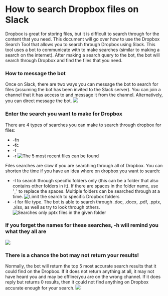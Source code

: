 # How to search Dropbox files on Slack
Dropbox is great for storing files, but it is difficult to search through for the content that you need. This document will go over how to use the Dropbox Search Tool that allows you to search through Dropbox using Slack. This tool uses a bot to communicate with to make searches (similar to making a search on the internet). After making a search query to the bot, the bot will search through Dropbox and find the files that you need.

### How to message the bot
Once on Slack, there are two ways you can message the bot to search for files (assuming the bot has been invited to the Slack server). You can join a channel that it has access to and message it from the channel. Alternatively, you can direct message the bot.
![](https://github.com/DevonCurrent/DropboxSearchTool/edit/master/Documentation/MessagingTheBot.png)


### Enter the search you want to make for Dropbox
There are 4 types of searches you can make to search through dropbox for files:
* -fn
* -fc
* -f
* -r
![The 5 most recent files can be found](https://github.com/DevonCurrent/DropboxSearchTool/edit/master/Documentation/RecentFileSearch.png)


Files searches are slow if you are searching through all of Dropbox. You can shorten the time if you have an idea where on dropbox you want to search:
* -l to search through specific folders only (this can be a folder that also contains other folders in it). If there are spaces in the folder name, use '_' to replace the spaces. Multiple folders can be searched through at a time.
![Limit the search to specific Dropbox folders](https://github.com/DevonCurrent/DropboxSearchTool/edit/master/Documentation/SearchSpecificFolder.png)
* -t for file type. The bot is able to search through .doc, .docx, .pdf, .pptx, .xlsx, as well as try to look through others.
![Searches only pptx files in the given folder](https://github.com/DevonCurrent/DropboxSearchTool/edit/master/Documentation/SearchSpecificFolderAndType.png)

### If you forget the names for these searches, -h will remind you what they all are
![](https://github.com/DevonCurrent/DropboxSearchTool/edit/master/Documentation/HelpFunction.png)

### There is a chance the bot may not return your results!
Normally, the bot will return the top 5 most accurate search results that it could find on the Dropbox. If it does not return anything at all, it may not have heard you and may be offline/you are on the wrong channel. If it does reply but returns 0 results, then it could not find anything on Dropbox accurate enough for your search.
![](https://github.com/DevonCurrent/DropboxSearchTool/edit/master/Documentation/IncorrectQuery.png)
